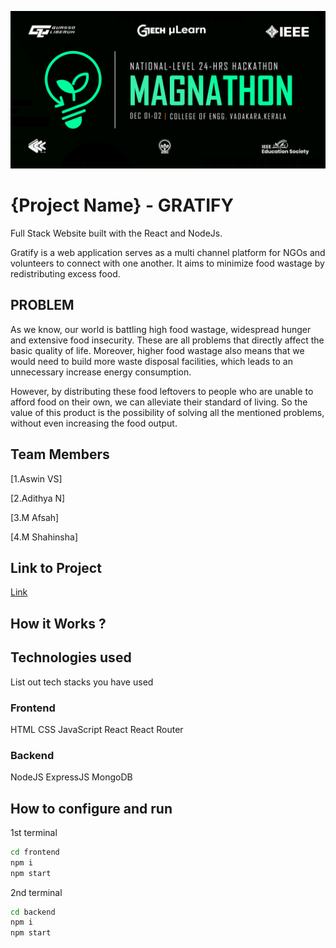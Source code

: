 ![image](./assets/banner.png)


# {Project Name} - GRATIFY
Full Stack Website built with the React and NodeJs.

Gratify is a web application serves as a multi channel platform for NGOs and volunteers to connect with one another. It aims to minimize food wastage by redistributing excess food.

## PROBLEM

As we know, our world is battling high food wastage, widespread hunger and extensive food insecurity. These are all problems that directly affect the basic quality of life. Moreover, higher food wastage also means that we would need to build more waste disposal facilities, which leads to an unnecessary increase energy consumption.

However, by distributing these food leftovers to people who are unable to afford food on their own, we can alleviate their standard of living. So the value of this product is the possibility of solving all the mentioned problems, without even increasing the food output.

## Team Members
[1.Aswin VS]

[2.Adithya N]

[3.M Afsah]

[4.M Shahinsha]

## Link to Project
[Link](live_link)

## How it Works ?


## Technologies used
List out tech stacks you have used
### Frontend
HTML
CSS
JavaScript
React
React Router
### Backend
NodeJS
ExpressJS
MongoDB

## How to configure and run

1st terminal
```sh
cd frontend
npm i
npm start
```
2nd terminal
```sh
cd backend
npm i
npm start
```

